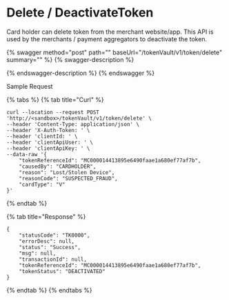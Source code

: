 # Delete / DeactivateToken

Card holder can delete token from the merchant website/app. This API is used by the merchants / payment aggregators to deactivate the token.

{% swagger method="post" path="" baseUrl="/tokenVault/v1/token/delete" summary="" %}
{% swagger-description %}

{% endswagger-description %}
{% endswagger %}

Sample Request

{% tabs %}
{% tab title="Curl" %}
```
curl --location --request POST 'http://<sandbox>/tokenVault/v1/token/delete' \
--header 'Content-Type: application/json' \
--header 'X-Auth-Token: ' \
--header 'clientId: ' \
--header 'clientApiUser: ' \
--header 'clientApiKey: ' \
--data-raw '{
    "tokenReferenceId": "MC000014413895e6490faae1a680ef77af7b",
    "causedBy": "CARDHOLDER",
    "reason": "Lost/Stolen Device",
    "reasonCode": "SUSPECTED_FRAUD",
    "cardType": "V"
}'
```
{% endtab %}

{% tab title="Response" %}
```
{
    "statusCode": "TK0000",
    "errorDesc": null,
    "status": "Success",
    "msg": null,
    "transactionId": null,
    "tokenReferenceId": "MC000014413895e6490faae1a680ef77af7b",
    "tokenStatus": "DEACTIVATED"
}
```
{% endtab %}
{% endtabs %}
